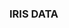 <!--
%\VignetteEngine{knitr::knitr}
%\VignetteDepends{knitr}
%\VignetteIndexEntry{PPforest: forest ...}

-->

### IRIS DATA


















